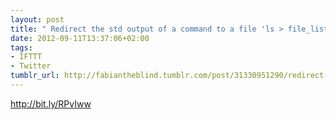 ```yaml
---
layout: post
title: " Redirect the std output of a command to a file 'ls > file_list' found here"
date: 2012-09-11T13:37:06+02:00
tags:
- IFTTT
- Twitter
tumblr_url: http://fabiantheblind.tumblr.com/post/31330951290/redirect-the-std-output-of-a-command-to-a-file-ls
---
```

http://bit.ly/RPvIww
